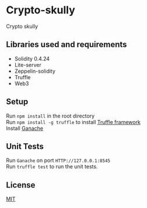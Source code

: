 # Crypto-skully
Crypto skully 

## Libraries used and requirements
- Solidity 0.4.24
- Lite-server
- Zeppelin-solidity
- Truffle
- Web3


## Setup
Run `npm install` in the root directory  
Run `npm install -g truffle` to install [Truffle framework](http://truffleframework.com/docs/getting_started/installation) </br>
Install [Ganache](https://truffleframework.com/ganache)  

## Unit Tests
Run `Ganache` on port `HTTP://127.0.0.1:8545`  
Run `truffle test` to run the unit tests.   

    
## License

[MIT](LICENSE)
